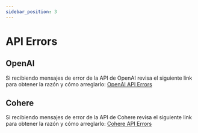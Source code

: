 ```yaml
---
sidebar_position: 3
---
```


# API Errors


## OpenAI

Si recibiendo mensajes de error de la API de OpenAI revisa el siguiente link para obtener la razón y cómo arreglarlo:
[OpenAI API Errors](https://help.openai.com/en/collections/3675931-openai-api#api-error-codes-explained)

## Cohere

Si recibiendo mensajes de error de la API de Cohere revisa el siguiente link para obtener la razón y cómo arreglarlo:
[Cohere API Errors](https://docs.cohere.ai/reference/errors)